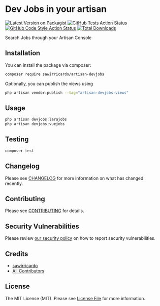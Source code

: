 # Dev Jobs in your artisan

[![Latest Version on Packagist](https://img.shields.io/packagist/v/sawirricardo/artisan-devjobs.svg?style=flat-square)](https://packagist.org/packages/sawirricardo/artisan-devjobs)
[![GitHub Tests Action Status](https://img.shields.io/github/workflow/status/sawirricardo/artisan-devjobs/run-tests?label=tests)](https://github.com/sawirricardo/artisan-devjobs/actions?query=workflow%3Arun-tests+branch%3Amain)
[![GitHub Code Style Action Status](https://img.shields.io/github/workflow/status/sawirricardo/artisan-devjobs/Fix%20PHP%20code%20style%20issues?label=code%20style)](https://github.com/sawirricardo/artisan-devjobs/actions?query=workflow%3A"Fix+PHP+code+style+issues"+branch%3Amain)
[![Total Downloads](https://img.shields.io/packagist/dt/sawirricardo/artisan-devjobs.svg?style=flat-square)](https://packagist.org/packages/sawirricardo/artisan-devjobs)

Search Jobs through your Artisan Console

<!-- ## Support us

[<img src="https://github-ads.s3.eu-central-1.amazonaws.com/artisan-devjobs.jpg?t=1" width="419px" />](https://spatie.be/github-ad-click/artisan-devjobs)

We invest a lot of resources into creating [best in class open source packages](https://spatie.be/open-source). You can support us by [buying one of our paid products](https://spatie.be/open-source/support-us).

We highly appreciate you sending us a postcard from your hometown, mentioning which of our package(s) you are using. You'll find our address on [our contact page](https://spatie.be/about-us). We publish all received postcards on [our virtual postcard wall](https://spatie.be/open-source/postcards). -->

## Installation

You can install the package via composer:

```bash
composer require sawirricardo/artisan-devjobs
```

Optionally, you can publish the views using

```bash
php artisan vendor:publish --tag="artisan-devjobs-views"
```

## Usage

```bash
php artisan devjobs:larajobs
php artisan devjobs:vuejobs
```

## Testing

```bash
composer test
```

## Changelog

Please see [CHANGELOG](CHANGELOG.md) for more information on what has changed recently.

## Contributing

Please see [CONTRIBUTING](CONTRIBUTING.md) for details.

## Security Vulnerabilities

Please review [our security policy](../../security/policy) on how to report security vulnerabilities.

## Credits

-   [sawirricardo](https://github.com/sawirricardo)
-   [All Contributors](../../contributors)

## License

The MIT License (MIT). Please see [License File](LICENSE.md) for more information.
